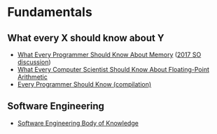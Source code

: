 # Fundamentals

## What every X should know about Y

- [What Every Programmer Should Know About Memory](https://people.freebsd.org/~lstewart/articles/cpumemory.pdf) ([2017 SO discussion](https://stackoverflow.com/questions/8126311/what-every-programmer-should-know-about-memory))
- [What Every Computer Scientist Should Know About Floating-Point Arithmetic](https://docs.oracle.com/cd/E19957-01/806-3568/ncg_goldberg.html)
- [Every Programmer Should Know (compilation)](https://github.com/mtdvio/every-programmer-should-know)

## Software Engineering

- [Software Engineering Body of Knowledge](http://www4.ncsu.edu/~tjmenzie/cs510/pdf/SWEBOKv3.pdf)
